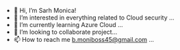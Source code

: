 - 👋 Hi, I’m Sarh Monica!
- 👀 I’m interested in everything related to Cloud security  ...
- 🌱 I’m currently learning Azure Cloud ...
- 💞️ I’m looking to collaborate project...
- 📫 How to reach me b.moniboss45@gmail.com ...

<!---
moni-sarah/moni-sarah is a ✨ special ✨ repository because its `README.md` (this file) appears on your GitHub profile.
You can click the Preview link to take a look at your changes.
--->
